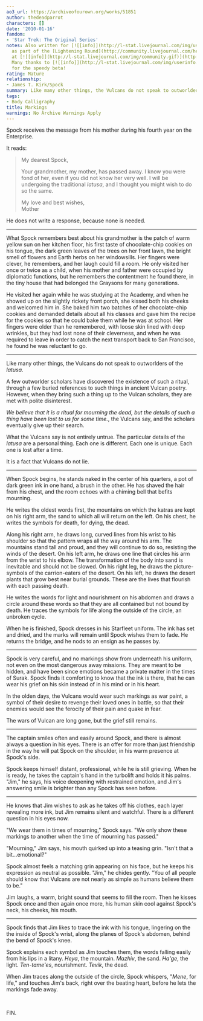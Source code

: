 ```yaml
---
ao3_url: https://archiveofourown.org/works/51851
author: thedeadparrot
characters: []
date: '2010-01-16'
fandom:
- 'Star Trek: The Original Series'
notes: Also written for [![[info]](http://l-stat.livejournal.com/img/userinfo.gif)](http://heeroluva.livejournal.com/profile)[**heeroluva**](http://heeroluva.livejournal.com/)
  as part of the [Lightening Round](http://community.livejournal.com/help_haiti/2706.html)
  at [![[info]](http://l-stat.livejournal.com/img/community.gif)](http://community.livejournal.com/help_haiti/profile)[**help\_haiti**](http://community.livejournal.com/help_haiti/).
  Many thanks to [![[info]](http://l-stat.livejournal.com/img/userinfo.gif)](http://queenzulu.livejournal.com/profile)[**queenzulu**](http://queenzulu.livejournal.com/)
  for the speedy beta!
rating: Mature
relationship:
- James T. Kirk/Spock
summary: Like many other things, the Vulcans do not speak to outworlders of the *latusa*.
tags:
- Body Calligraphy
title: Markings
warnings: No Archive Warnings Apply
---
```


Spock receives the message from his mother during his fourth year on the Enterprise.

It reads:


> 
> My dearest Spock,
> 
> 
> Your grandmother, my mother, has passed away. I know you were fond of her, even if you did not know her very well. I will be undergoing the traditional *latusa*, and I thought you might wish to do so the same.
> 
> 
> My love and best wishes,  
> Mother
> 
> 
> 

He does not write a response, because none is needed.



---

What Spock remembers best about his grandmother is the patch of warm yellow sun on her kitchen floor, his first taste of chocolate-chip cookies on his tongue, the dark green leaves of the trees on her front lawn, the bright smell of flowers and Earth herbs on her windowsills. Her fingers were clever, he remembers, and her laugh could fill a room. He only visited her once or twice as a child, when his mother and father were occupied by diplomatic functions, but he remembers the contentment he found there, in the tiny house that had belonged the Graysons for many generations.

He visited her again while he was studying at the Academy, and when he showed up on the slightly rickety front porch, she kissed both his cheeks and welcomed him in. She baked him two batches of her chocolate-chip cookies and demanded details about all his classes and gave him the recipe for the cookies so that he could bake them while he was at school. Her fingers were older than he remembered, with loose skin lined with deep wrinkles, but they had lost none of their cleverness, and when he was required to leave in order to catch the next transport back to San Francisco, he found he was reluctant to go.



---

Like many other things, the Vulcans do not speak to outworlders of the *latusa*.

A few outworlder scholars have discovered the existence of such a ritual, through a few buried references to such things in ancient Vulcan poetry. However, when they bring such a thing up to the Vulcan scholars, they are met with polite disinterest.

*We believe that it is a ritual for mourning the dead, but the details of such a thing have been lost to us for some time.*, the Vulcans say, and the scholars eventually give up their search.

What the Vulcans say is not entirely untrue. The particular details of the *latusa* are a personal thing. Each one is different. Each one is unique. Each one is lost after a time.

It is a fact that Vulcans do not lie.



---

When Spock begins, he stands naked in the center of his quarters, a pot of dark green ink in one hand, a brush in the other. He has shaved the hair from his chest, and the room echoes with a chiming bell that befits mourning.

He writes the oldest words first, the mountains on which the katras are kept on his right arm, the sand to which all will return on the left. On his chest, he writes the symbols for death, for dying, the dead.

Along his right arm, he draws long, curved lines from his wrist to his shoulder so that the pattern wraps all the way around his arm. The mountains stand tall and proud, and they will continue to do so, resisting the winds of the desert. On his left arm, he draws one line that circles his arm from the wrist to his elbow. The transformation of the body into sand is inevitable and should not be slowed. On his right leg, he draws the picture-symbols of the carrion-eaters of the desert. On his left, he draws the desert plants that grow best near burial grounds. These are the lives that flourish with each passing death.

He writes the words for light and nourishment on his abdomen and draws a circle around these words so that they are all contained but not bound by death. He traces the symbols for life along the outside of the circle, an unbroken cycle.

When he is finished, Spock dresses in his Starfleet uniform. The ink has set and dried, and the marks will remain until Spock wishes them to fade. He returns the bridge, and he nods to an ensign as he passes by.



---

Spock is very careful, and no markings show from underneath his uniform, not even on the most dangerous away missions. They are meant to be hidden, and have been since emotions became a private matter in the times of Surak. Spock finds it comforting to know that the ink is there, that he can wear his grief on his skin instead of in his mind or in his heart.

In the olden days, the Vulcans would wear such markings as war paint, a symbol of their desire to revenge their loved ones in battle, so that their enemies would see the ferocity of their pain and quake in fear.

The wars of Vulcan are long gone, but the grief still remains.



---

The captain smiles often and easily around Spock, and there is almost always a question in his eyes. There is an offer for more than just friendship in the way he will pat Spock on the shoulder, in his warm presence at Spock's side.

Spock keeps himself distant, professional, while he is still grieving. When he is ready, he takes the captain's hand in the turbolift and holds it his palms. "Jim," he says, his voice deepening with restrained emotion, and Jim's answering smile is brighter than any Spock has seen before.



---

He knows that Jim wishes to ask as he takes off his clothes, each layer revealing more ink, but Jim remains silent and watchful. There is a different question in his eyes now.

"We wear them in times of mourning," Spock says. "We only show these markings to another when the time of mourning has passed."

"Mourning," Jim says, his mouth quirked up into a teasing grin. "Isn't that a bit...emotional?"

Spock almost feels a matching grin appearing on his face, but he keeps his expression as neutral as possible. "Jim," he chides gently. "You of all people should know that Vulcans are not nearly as simple as humans believe them to be."

Jim laughs, a warm, bright sound that seems to fill the room. Then he kisses Spock once and then again once more, his human skin cool against Spock's neck, his cheeks, his mouth.



---

Spock finds that Jim likes to trace the ink with his tongue, lingering on the the inside of Spock's wrist, along the planes of Spock's abdomen, behind the bend of Spock's knee.

Spock explains each symbol as Jim touches them, the words falling easily from his lips in a litany. *Heya*, the mountain. *Mazhiv*, the sand. *Ha'ge*, the light. *Ten-tame'es*, nourishment. *Tevik*, the dead.

When Jim traces along the outside of the circle, Spock whispers, "*Mene*, for life," and touches Jim's back, right over the beating heart, before he lets the markings fade away.

 

FIN.